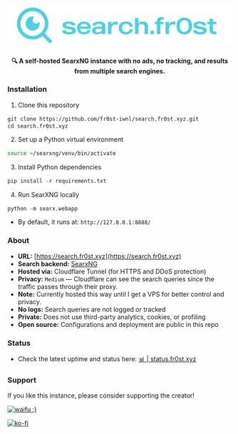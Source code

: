 <h1 align="center">
  <a href="http://search.fr0st.xyz/" target="_blank"><img src="https://github.com/fr0st-iwnl/search.fr0st.xyz/blob/master/searx/static/themes/simple/img/searxng.png" alt="search.fr0st.xyz" width="600"></a>
</h1>
<p align="center"><strong>🔍 A self-hosted SearxNG instance with no ads, no tracking, and results from multiple search engines.</strong></p>

### Installation

1. Clone this repository
```
git clone https://github.com/fr0st-iwnl/search.fr0st.xyz.git
cd search.fr0st.xyz
```

2. Set up a Python virtual environment
```bash
source ~/searxng/venv/bin/activate
```

3. Install Python dependencies
```py
pip install -r requirements.txt
```

4. Run SearXNG locally
```py
python -m searx.webapp
```
- By default, it runs at: `http://127.0.0.1:8888/`




### About

- **URL:** [https://search.fr0st.xyz](https://search.fr0st.xyz)
- **Search backend:** [SearxNG](https://github.com/searxng/searxng)
- **Hosted via:** Cloudflare Tunnel (for HTTPS and DDoS protection)
- **Privacy:** `Medium` — Cloudflare can see the search queries since the traffic passes through their proxy.
- **Note:** Currently hosted this way until I get a VPS for better control and privacy.
- **No logs:** Search queries are not logged or tracked
- **Private:** Does not use third-party analytics, cookies, or profiling
- **Open source:** Configurations and deployment are public in this repo


### Status

- Check the latest uptime and status here: [📊 | status.fr0st.xyz](https://status.fr0st.xyz/history/search-fr0st-xyz)





### Support

If you like this instance, please consider supporting the creator!

<p align="left">
  <a href="https://ko-fi.com/G2G8VK335" target="_blank" rel="noopener noreferrer">
    <img src="https://i.postimg.cc/rsCStVWJ/waifu.png" alt="waifu :)" width="300" />
  </a>
</p>


[![ko-fi](https://ko-fi.com/img/githubbutton_sm.svg)](https://ko-fi.com/G2G8VK335)
